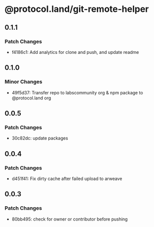 # @protocol.land/git-remote-helper

## 0.1.1

### Patch Changes

-   f4186c1: Add analytics for clone and push, and update readme

## 0.1.0

### Minor Changes

-   49f5d37: Transfer repo to labscommunity org & npm package to @protocol.land org

## 0.0.5

### Patch Changes

-   30c82dc: update packages

## 0.0.4

### Patch Changes

-   d451f41: Fix dirty cache after failed upload to arweave

## 0.0.3

### Patch Changes

-   80bb495: check for owner or contributor before pushing
